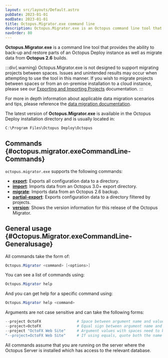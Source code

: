 ```yaml
---
layout: src/layouts/Default.astro
pubDate: 2023-01-01
modDate: 2023-01-01
title: Octopus.Migrator.exe command line
description: Octopus.Migrator.exe is an Octopus command line tool that provides the ability to back-up and restore parts of an Octopus Deploy instance as well as migrate data from 2.6 builds.
navOrder: 80
---
```


**Octopus.Migrator.exe** is a command line tool that provides the ability to back-up and restore parts of an Octopus Deploy instance as well as migrate data from **Octopus 2.6** builds.

:::div{.warning}
Octopus.Migrator.exe is not designed to support migrating projects between spaces. Issues and unintended results may occur when attempting to use the tool in this manner. If you wish to migrate projects between spaces or from an on-premise installation to a cloud instance, please see our [Exporting and Importing Projects](/docs/projects/export-import) documentation.
:::

For more in depth information about applicable data migration scenarios and tips, please reference the [data migration documentation](/docs/administration/data/data-migration).


The latest version of **Octopus.Migrator.exe** is available in the Octopus Deploy installation directory and is usually located in:

```powershell
C:\Program Files\Octopus Deploy\Octopus
```

## Commands {#octopus.migrator.exeCommandLine-Commands}

`octopus.migrator.exe` supports the following commands:

- **[export](/src/pages/docs/octopus-rest-api/octopus.migrator.exe-command-line/export.md)**:  Exports all configuration data to a directory.
- **[import](/src/pages/docs/octopus-rest-api/octopus.migrator.exe-command-line/import.md)**:  Imports data from an Octopus 3.0+ export directory.
- **[migrate](/src/pages/docs/octopus-rest-api/octopus.migrator.exe-command-line/migrate.md)**:  Imports data from an Octopus 2.6 backup.
- **[partial-export](/src/pages/docs/octopus-rest-api/octopus.migrator.exe-command-line/partial-export.md)**:  Exports configuration data to a directory filtered by projects.
- **[version](/src/pages/docs/octopus-rest-api/octopus.migrator.exe-command-line/version.md)**:  Shows the version information for this release of the Octopus Migrator.

## General usage {#Octopus.Migrator.exeCommandLine-Generalusage}

All commands take the form of:

```powershell
Octopus.Migrator <command> [<options>]
```

You can see a list of commands using:

```powershell
Octopus.Migrator help
```

And you can get help for a specific command using:

```powershell
Octopus.Migrator help <command>
```

Arguments are not case sensitive and can take the following forms:

```powershell
--project OctoFX                # Space between argument name and value
--project=OctoFX                # Equal sign between argument name and value
--project "OctoFX Web Site"     # Argument values with spaces need to be quoted
"--project=OctoFX Web Site"     # If using equals, quote both the name and value, not just the value
```

All commands assume that you are running on the server where the Octopus Server is installed which has access to the relevant database.
